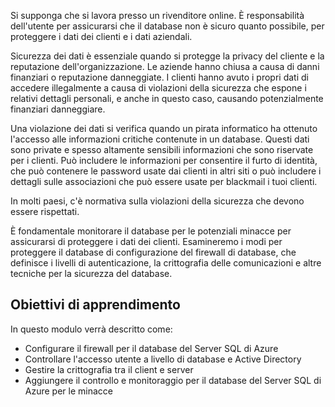 Si supponga che si lavora presso un rivenditore online. È responsabilità dell'utente per assicurarsi che il database non è sicuro quanto possibile, per proteggere i dati dei clienti e i dati aziendali.

Sicurezza dei dati è essenziale quando si protegge la privacy del cliente e la reputazione dell'organizzazione. Le aziende hanno chiusa a causa di danni finanziari o reputazione danneggiate. I clienti hanno avuto i propri dati di accedere illegalmente a causa di violazioni della sicurezza che espone i relativi dettagli personali, e anche in questo caso, causando potenzialmente finanziari danneggiare.

Una violazione dei dati si verifica quando un pirata informatico ha ottenuto l'accesso alle informazioni critiche contenute in un database. Questi dati sono private e spesso altamente sensibili informazioni che sono riservate per i clienti. Può includere le informazioni per consentire il furto di identità, che può contenere le password usate dai clienti in altri siti o può includere i dettagli sulle associazioni che può essere usate per blackmail i tuoi clienti.

In molti paesi, c'è normativa sulla violazioni della sicurezza che devono essere rispettati.

È fondamentale monitorare il database per le potenziali minacce per assicurarsi di proteggere i dati dei clienti. Esamineremo i modi per proteggere il database di configurazione del firewall di database, che definisce i livelli di autenticazione, la crittografia delle comunicazioni e altre tecniche per la sicurezza del database.

## <a name="learning-objectives"></a>Obiettivi di apprendimento

In questo modulo verrà descritto come:

- Configurare il firewall per il database del Server SQL di Azure
- Controllare l'accesso utente a livello di database e Active Directory
- Gestire la crittografia tra il client e server
- Aggiungere il controllo e monitoraggio per il database del Server SQL di Azure per le minacce
